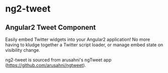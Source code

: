 # ng2-tweet

## Angular2 Tweet Component

Easily embed Twitter widgets into your Angular2 application! No more having to kludge together a Twitter script loader, or manage embed state on visibility change.

ng2-tweet is sourced from arusahni's ngTweet app (https://github.com/arusahni/ngtweet).